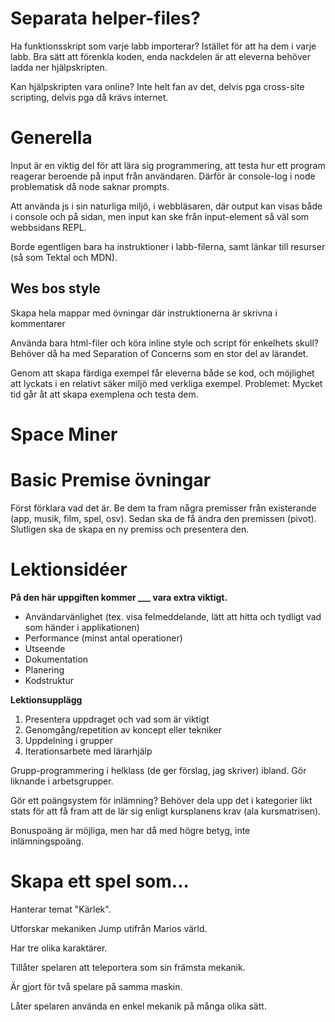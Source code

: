 # Separata helper-files?

Ha funktionsskript som varje labb importerar?
Istället för att ha dem i varje labb.
Bra sätt att förenkla koden, enda nackdelen är att eleverna behöver ladda ner hjälpskripten.

Kan hjälpskripten vara online?
Inte helt fan av det, delvis pga cross-site scripting, delvis pga då krävs internet.


# Generella

Input är en viktig del för att lära sig programmering, att testa hur ett program reagerar beroende på input från användaren.
Därför är console-log i node problematisk då node saknar prompts.

Att använda js i sin naturliga miljö, i webbläsaren, där output kan visas både i console och på sidan, men input kan ske från input-element så väl som webbsidans REPL.

Borde egentligen bara ha instruktioner i labb-filerna, samt länkar till resurser (så som Tektal och MDN).

## Wes bos style

Skapa hela mappar med övningar där instruktionerna är skrivna i kommentarer

Använda bara html-filer och köra inline style och script för enkelhets skull?
Behöver då ha med Separation of Concerns som en stor del av lärandet.

Genom att skapa färdiga exempel får eleverna både se kod, och möjlighet att lyckats i en relativt säker miljö med verkliga exempel.
Problemet: Mycket tid går åt att skapa exemplena och testa dem.

# Space Miner

# Basic Premise övningar

Först förklara vad det är. Be dem ta fram några premisser från existerande (app, musik, film, spel, osv). Sedan ska de få ändra den premissen (pivot). Slutligen ska de skapa en ny premiss och presentera den.

# Lektionsidéer

**På den här uppgiften kommer \_\_\_ vara extra viktigt.**

- Användarvänlighet (tex. visa felmeddelande, lätt att hitta och tydligt vad som händer i applikationen)
- Performance (minst antal operationer)
- Utseende
- Dokumentation
- Planering
- Kodstruktur

**Lektionsupplägg**

1. Presentera uppdraget och vad som är viktigt
2. Genomgång/repetition av koncept eller tekniker
3. Uppdelning i grupper
4. Iterationsarbete med lärarhjälp

Grupp-programmering i helklass (de ger förslag, jag skriver) ibland. Gör liknande i arbetsgrupper.

Gör ett poängsystem för inlämning? Behöver dela upp det i kategorier likt stats för att få fram att de lär sig enligt kursplanens krav (ala kursmatrisen).

Bonuspoäng är möjliga, men har då med högre betyg, inte inlämningspoäng.

# Skapa ett spel som...

Hanterar temat "Kärlek".

Utforskar mekaniken Jump utifrån Marios värld.

Har tre olika karaktärer.

Tillåter spelaren att teleportera som sin främsta mekanik.

Är gjort för två spelare på samma maskin.

Låter spelaren använda en enkel mekanik på många olika sätt.
